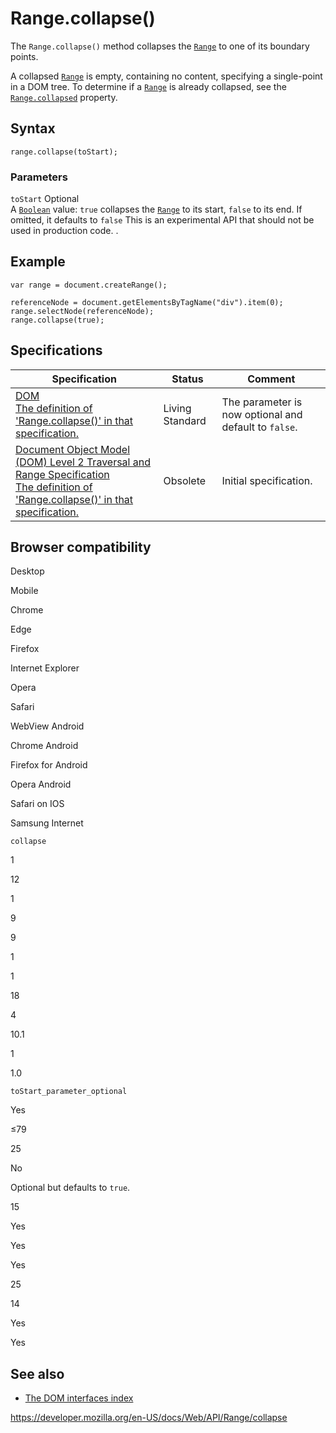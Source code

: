 # Range.collapse()

The `Range.collapse()` method collapses the [`Range`](../range) to one of its boundary points.

A collapsed [`Range`](../range) is empty, containing no content, specifying a single-point in a DOM tree. To determine if a [`Range`](../range) is already collapsed, see the [`Range.collapsed`](collapsed) property.

## Syntax

    range.collapse(toStart);

### Parameters

`toStart` <span class="badge inline optional">Optional</span>  
A [`Boolean`](https://developer.mozilla.org/en-US/docs/Web/JavaScript/Reference/Global_Objects/Boolean) value: `true` collapses the [`Range`](../range) to its start, `false` to its end. If omitted, it defaults to `false` <span class="icon experimental" viewbox="0 0 100 100" xmlns="http://www.w3.org/2000/svg" role="img"> This is an experimental API that should not be used in production code. </span>.

## Example

    var range = document.createRange();

    referenceNode = document.getElementsByTagName("div").item(0);
    range.selectNode(referenceNode);
    range.collapse(true);

## Specifications

<table><thead><tr class="header"><th>Specification</th><th>Status</th><th>Comment</th></tr></thead><tbody><tr class="odd"><td><a href="https://dom.spec.whatwg.org/#dom-range-collapse">DOM<br />
<span class="small">The definition of 'Range.collapse()' in that specification.</span></a></td><td><span class="spec-living">Living Standard</span></td><td>The parameter is now optional and default to <code>false</code>.</td></tr><tr class="even"><td><a href="https://www.w3.org/TR/DOM-Level-2-Traversal-Range/ranges.html#Level2-Range-method-collapse">Document Object Model (DOM) Level 2 Traversal and Range Specification<br />
<span class="small">The definition of 'Range.collapse()' in that specification.</span></a></td><td><span class="spec-obsolete">Obsolete</span></td><td>Initial specification.</td></tr></tbody></table>

## Browser compatibility

Desktop

Mobile

Chrome

Edge

Firefox

Internet Explorer

Opera

Safari

WebView Android

Chrome Android

Firefox for Android

Opera Android

Safari on IOS

Samsung Internet

`collapse`

1

12

1

9

9

1

1

18

4

10.1

1

1.0

`toStart_parameter_optional`

Yes

≤79

25

No

Optional but defaults to `true`.

15

Yes

Yes

Yes

25

14

Yes

Yes

## See also

- [The DOM interfaces index](../document_object_model)

<a href="https://developer.mozilla.org/en-US/docs/Web/API/Range/collapse" class="_attribution-link">https://developer.mozilla.org/en-US/docs/Web/API/Range/collapse</a>
